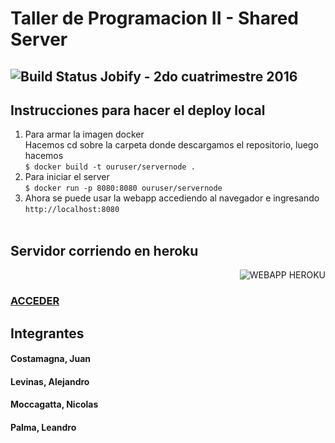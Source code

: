 # Taller de Programacion II - Shared Server </br>
## ![Build Status](https://travis-ci.org/jcostamagna/SharedServer.svg?branch=master) Jobify - 2do cuatrimestre 2016 </br>

## Instrucciones para hacer el deploy local </br>
1) Para armar la imagen docker </br>
Hacemos cd sobre la carpeta donde descargamos el repositorio, luego hacemos </br>
``$ docker build -t ouruser/servernode . ``</br>
2) Para iniciar el server </br>
``$ docker run -p 8080:8080 ouruser/servernode`` </br>
3) Ahora se puede usar la webapp accediendo al navegador e ingresando</br>
``http://localhost:8080`` </br></br>

## Servidor corriendo en heroku </br>
[<img src="https://fb-s-a-a.akamaihd.net/h-ak-xpf1/v/t1.0-0/p370x247/15380493_10210552808243965_2959821653344439044_n.jpg?oh=0f8d82ec00905296ed74d1b74ee1fa1e&oe=58B6361F&__gda__=1488358100_e9e924b61a8ccef33fa03058220d9e45" align="right" alt="WEBAPP HEROKU" />](http://tallersharedserver.herokuapp.com)</br>
### [**ACCEDER**](http://tallersharedserver.herokuapp.com) </br>

## Integrantes
#### Costamagna, Juan
#### Levinas, Alejandro
#### Moccagatta, Nicolas
#### Palma, Leandro